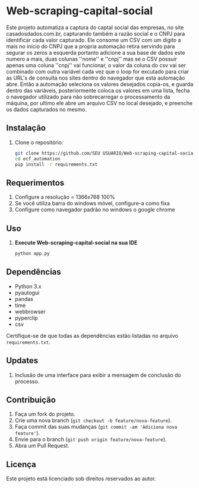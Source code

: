 # Web-scraping-capital-social

Este projeto automatiza a captura do captal social das empresas, no site casadosdados.com.br, capturando também a razão social e o CNPJ para identificar cada valor capturado.
Ele consome um CSV com um digito a mais no inicio do CNPJ que a propria automação retira servindo para segurar os zeros a esquerda portanto adicione a sua base de dados este numero a mais, duas colunas ''nome'' e ''cnpj'' mas se o CSV possuir apenas uma coluna ''cnpj'' vai funcionar, o valor da coluna do csv vai ser combinado com outra variável cada vez que o loop for excutado para criar as URL's de consulta nos sites dentro do navegador que esta automação abre.
Então a automação seleciona os valores desejados copia-os, e guarda dentro das variáveis, posteriormente coloca os valores em uma lista, fecha o navegador utilizado para não sobrecarregar o processamento da máquina, por ultimo ele abre um arquivo CSV no local desejado, e preenche os dados capturados no mesmo.

## Instalação

1. Clone o repositório:
    ```bash
    git clone https://github.com/SEU USUARIO/Web-scraping-capital-social.git
    cd ecf_automation
    pip install -r requirements.txt
    ```

## Requerimentos

1. Configure a resolução = 1366x768 100%
2. Se você utiliza barra do windows móvel, configure-a como fixa
3. Configure como navegador padrão no windows o google chrome


## Uso

1. **Execute Web-scraping-capital-social na sua IDE**
    ```bash
    python app.py
    ```


## Dependências

- Python 3.x
- pyautogui
- pandas
- time
- webbrowser
- pyperclip
- csv

Certifique-se de que todas as dependências estão listadas no arquivo `requirements.txt`.

## Updates

1. Inclusão de uma interface para exibir a mensagem de conclusão do processo.

## Contribuição

1. Faça um fork do projeto.
2. Crie uma nova branch (`git checkout -b feature/nova-feature`).
3. Faça commit das suas mudanças (`git commit -am 'Adiciona nova feature'`).
4. Envie para o branch (`git push origin feature/nova-feature`).
5. Abra um Pull Request.

## Licença

Este projeto está licenciado sob direitos reservados ao autor.






